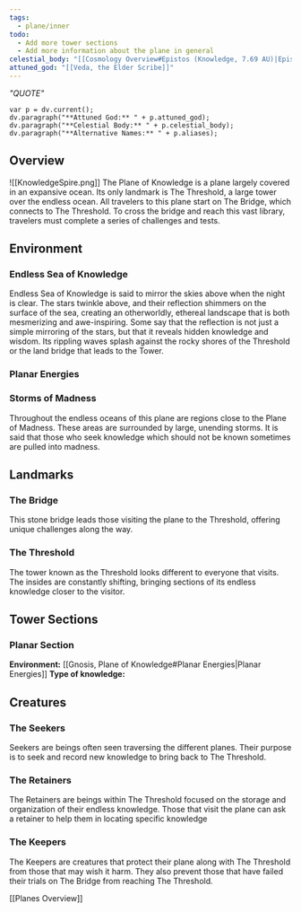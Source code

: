 ```yaml
---
tags:
  - plane/inner
todo:
  - Add more tower sections
  - Add more information about the plane in general
celestial_body: "[[Cosmology Overview#Epistos (Knowledge, 7.69 AU)|Epistos]]"
attuned_god: "[[Veda, the Elder Scribe]]"
---
```

*"QUOTE"*
```dataviewjs
var p = dv.current();
dv.paragraph("**Attuned God:** " + p.attuned_god);
dv.paragraph("**Celestial Body:** " + p.celestial_body);
dv.paragraph("**Alternative Names:** " + p.aliases);
```
## Overview
<span class="rightimg"><span class="smallimg"> ![[KnowledgeSpire.png]] </span></span>The Plane of Knowledge is a plane largely covered in an expansive ocean. Its only landmark is The Threshold, a large tower over the endless ocean. All travelers to this plane start on The Bridge, which connects to The Threshold. To cross the bridge and reach this vast library, travelers must complete a series of challenges and tests.
## Environment
### Endless Sea of Knowledge
Endless Sea of Knowledge is said to mirror the skies above when the night is clear. The stars twinkle above, and their reflection shimmers on the surface of the sea, creating an otherworldly, ethereal landscape that is both mesmerizing and awe-inspiring. Some say that the reflection is not just a simple mirroring of the stars, but that it reveals hidden knowledge and wisdom. Its rippling waves splash against the rocky shores of the Threshold or the land bridge that leads to the Tower.
### Planar Energies
### Storms of Madness
Throughout the endless oceans of this plane are regions close to the Plane of Madness. These areas are surrounded by large, unending storms. It is said that those who seek knowledge which should not be known sometimes are pulled into madness.
## Landmarks
### The Bridge
This stone bridge leads those visiting the plane to the Threshold, offering unique challenges along the way.
### The Threshold
The tower known as the Threshold looks different to everyone that visits. The insides are constantly shifting, bringing sections of its endless knowledge closer to the visitor.
## Tower Sections
### Planar Section
**Environment:** [[Gnosis, Plane of Knowledge#Planar Energies|Planar Energies]]
**Type of knowledge:**
## Creatures
### The Seekers
Seekers are beings often seen traversing the different planes. Their purpose is to seek and record new knowledge to bring back to The Threshold.
### The Retainers
The Retainers are beings within The Threshold focused on the storage and organization of their endless knowledge. Those that visit the plane can ask a retainer to help them in locating specific knowledge
### The Keepers
The Keepers are creatures that protect their plane along with The Threshold from those that may wish it harm. They also prevent those that have failed their trials on The Bridge from reaching The Threshold.

[[Planes Overview]]